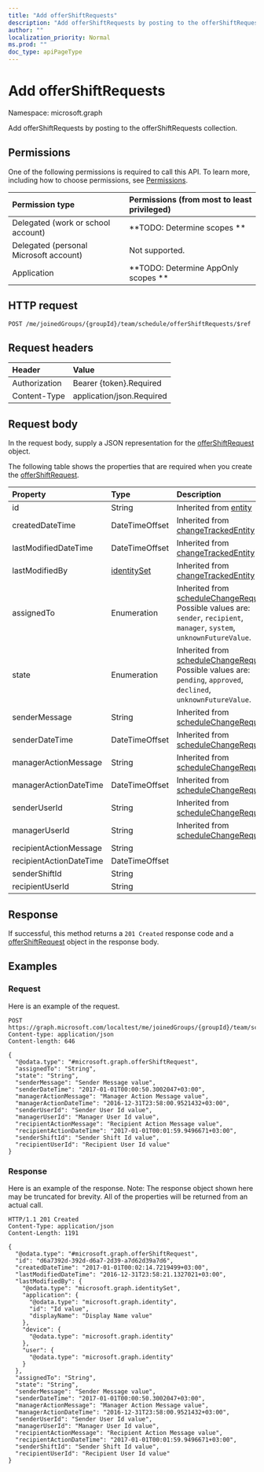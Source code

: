 ```yaml
---
title: "Add offerShiftRequests"
description: "Add offerShiftRequests by posting to the offerShiftRequests collection."
author: ""
localization_priority: Normal
ms.prod: ""
doc_type: apiPageType
---
```


# Add offerShiftRequests

Namespace: microsoft.graph

Add offerShiftRequests by posting to the offerShiftRequests collection.

## Permissions
One of the following permissions is required to call this API. To learn more, including how to choose permissions, see [Permissions](/concepts/permissions-reference.md).

|Permission type|Permissions (from most to least privileged)|
|:---|:---|
|Delegated (work or school account)|**TODO: Determine scopes **|
|Delegated (personal Microsoft account)|Not supported.|
|Application|**TODO: Determine AppOnly scopes **|

## HTTP request
<!-- {
  "blockType": "ignored"
}
-->
``` http
POST /me/joinedGroups/{groupId}/team/schedule/offerShiftRequests/$ref
```

## Request headers
|Header|Value|
|:---|:---|
|Authorization|Bearer {token}.Required|
|Content-Type|application/json.Required|

## Request body
In the request body, supply a JSON representation for the [offerShiftRequest](../resources/offershiftrequest.md) object.

The following table shows the properties that are required when you create the [offerShiftRequest](../resources/offershiftrequest.md).

|Property|Type|Description|
|:---|:---|:---|
|id|String| Inherited from [entity](../resources/entity.md)|
|createdDateTime|DateTimeOffset| Inherited from [changeTrackedEntity](../resources/changetrackedentity.md)|
|lastModifiedDateTime|DateTimeOffset| Inherited from [changeTrackedEntity](../resources/changetrackedentity.md)|
|lastModifiedBy|[identitySet](../resources/identityset.md)| Inherited from [changeTrackedEntity](../resources/changetrackedentity.md)|
|assignedTo|Enumeration| Inherited from [scheduleChangeRequest](../resources/schedulechangerequest.md). Possible values are: `sender`, `recipient`, `manager`, `system`, `unknownFutureValue`.|
|state|Enumeration| Inherited from [scheduleChangeRequest](../resources/schedulechangerequest.md). Possible values are: `pending`, `approved`, `declined`, `unknownFutureValue`.|
|senderMessage|String| Inherited from [scheduleChangeRequest](../resources/schedulechangerequest.md)|
|senderDateTime|DateTimeOffset| Inherited from [scheduleChangeRequest](../resources/schedulechangerequest.md)|
|managerActionMessage|String| Inherited from [scheduleChangeRequest](../resources/schedulechangerequest.md)|
|managerActionDateTime|DateTimeOffset| Inherited from [scheduleChangeRequest](../resources/schedulechangerequest.md)|
|senderUserId|String| Inherited from [scheduleChangeRequest](../resources/schedulechangerequest.md)|
|managerUserId|String| Inherited from [scheduleChangeRequest](../resources/schedulechangerequest.md)|
|recipientActionMessage|String||
|recipientActionDateTime|DateTimeOffset||
|senderShiftId|String||
|recipientUserId|String||



## Response
If successful, this method returns a `201 Created` response code and a [offerShiftRequest](../resources/offershiftrequest.md) object in the response body.

## Examples

### Request
Here is an example of the request.
<!-- {
  "blockType": "request",
  "name": "create_offershiftrequest_from_"
}
-->
``` http
POST https://graph.microsoft.com/localtest/me/joinedGroups/{groupId}/team/schedule/offerShiftRequests
Content-type: application/json
Content-length: 646

{
  "@odata.type": "#microsoft.graph.offerShiftRequest",
  "assignedTo": "String",
  "state": "String",
  "senderMessage": "Sender Message value",
  "senderDateTime": "2017-01-01T00:00:50.3002047+03:00",
  "managerActionMessage": "Manager Action Message value",
  "managerActionDateTime": "2016-12-31T23:58:00.9521432+03:00",
  "senderUserId": "Sender User Id value",
  "managerUserId": "Manager User Id value",
  "recipientActionMessage": "Recipient Action Message value",
  "recipientActionDateTime": "2017-01-01T00:01:59.9496671+03:00",
  "senderShiftId": "Sender Shift Id value",
  "recipientUserId": "Recipient User Id value"
}
```

### Response
Here is an example of the response. Note: The response object shown here may be truncated for brevity. All of the properties will be returned from an actual call.
<!-- {
  "blockType": "response",
  "truncated": true,
  "@odata.type": "microsoft.graph.offershiftrequest"
}
-->
``` http
HTTP/1.1 201 Created
Content-Type: application/json
Content-Length: 1191

{
  "@odata.type": "#microsoft.graph.offerShiftRequest",
  "id": "d6a7392d-392d-d6a7-2d39-a7d62d39a7d6",
  "createdDateTime": "2017-01-01T00:02:14.7219499+03:00",
  "lastModifiedDateTime": "2016-12-31T23:58:21.1327021+03:00",
  "lastModifiedBy": {
    "@odata.type": "microsoft.graph.identitySet",
    "application": {
      "@odata.type": "microsoft.graph.identity",
      "id": "Id value",
      "displayName": "Display Name value"
    },
    "device": {
      "@odata.type": "microsoft.graph.identity"
    },
    "user": {
      "@odata.type": "microsoft.graph.identity"
    }
  },
  "assignedTo": "String",
  "state": "String",
  "senderMessage": "Sender Message value",
  "senderDateTime": "2017-01-01T00:00:50.3002047+03:00",
  "managerActionMessage": "Manager Action Message value",
  "managerActionDateTime": "2016-12-31T23:58:00.9521432+03:00",
  "senderUserId": "Sender User Id value",
  "managerUserId": "Manager User Id value",
  "recipientActionMessage": "Recipient Action Message value",
  "recipientActionDateTime": "2017-01-01T00:01:59.9496671+03:00",
  "senderShiftId": "Sender Shift Id value",
  "recipientUserId": "Recipient User Id value"
}
```

